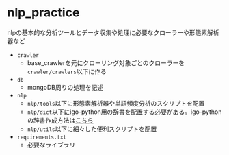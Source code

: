 # nlp_practice
nlpの基本的な分析ツールとデータ収集や処理に必要なクローラーや形態素解析器など

* `crawler`
  * base_crawlerを元にクローリング対象ごとのクローラーを`crawler/crawlers`以下に作る
* `db`
  * mongoDB周りの処理を記述
* `nlp`
  * `nlp/tools`以下に形態素解析器や単語頻度分析のスクリプトを配置
  * `nlp/dict`以下にigo-python用の辞書を配置する必要がある。igo-pythonの辞書作成方法は[こちら](http://qiita.com/ru_pe129/items/0d39e94862cb558015f0)
  * `nlp/utils`以下に細々した便利スクリプトを配置
* `requirements.txt`
  * 必要なライブラリ
